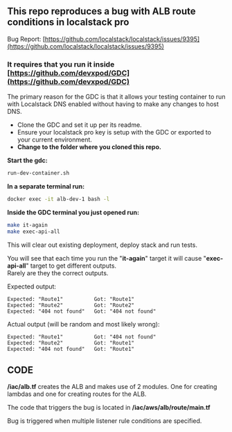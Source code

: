 ## This repo reproduces a bug with ALB route conditions in localstack pro

Bug Report: 
[https://github.com/localstack/localstack/issues/9395](https://github.com/localstack/localstack/issues/9395)

### It requires that you run it inside [https://github.com/devxpod/GDC](https://github.com/devxpod/GDC)

The primary reason for the GDC is that it allows your testing container to run with Localstack DNS enabled without having to make any changes to host DNS.

* Clone the GDC and set it up per its readme.
* Ensure your localstack pro key is setup with the GDC or exported to your current environment.   
* **Change to the folder where you cloned this repo.**

**Start the gdc:**  
```bash
run-dev-container.sh
```

**In a separate terminal run:**  
```bash
docker exec -it alb-dev-1 bash -l
```

**Inside the GDC terminal you just opened run:**  
```bash
make it-again
make exec-api-all
```

This will clear out existing deployment, deploy stack and run tests.

You will see that each time you run the "**it-again**" target it will cause "**exec-api-all**" target to get different outputs.  
Rarely are they the correct outputs.

Expected output: 

```text
Expected: "Route1"          Got: "Route1"
Expected: "Route2"          Got: "Route2"
Expected: "404 not found"   Got: "404 not found"
```

Actual output (will be random and most likely wrong):

```text
Expected: "Route1"          Got: "404 not found"
Expected: "Route2"          Got: "Route1"
Expected: "404 not found"   Got: "Route1"
```


## CODE
**/iac/alb.tf** creates the ALB and makes use of 2 modules. One for creating lambdas and one for creating routes for the ALB.

The code that triggers the bug is located in **/iac/aws/alb/route/main.tf**

Bug is triggered when multiple listener rule conditions are specified.